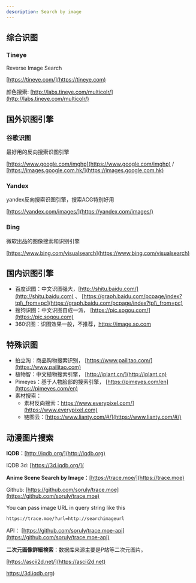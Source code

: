 ```yaml
---
description: Search by image
---
```


## 综合识图

### Tineye

Reverse Image Search

[https://tineye.com/](https://tineye.com)

颜色搜索: [http://labs.tineye.com/multicolr/](http://labs.tineye.com/multicolr/)

## 国外识图引擎

### 谷歌识图

最好用的反向搜索识图引擎

[https://www.google.com/imghp](https://www.google.com/imghp) / [https://images.google.com.hk/](https://images.google.com.hk)

### Yandex

yandex反向搜索识图引擎，搜索ACG特别好用

[https://yandex.com/images/](https://yandex.com/images/)

### Bing

微软出品的图像搜索和识别引擎

[https://www.bing.com/visualsearch](https://www.bing.com/visualsearch)

## 国内识图引擎

- 百度识图：中文识图强大，[http://shitu.baidu.com/](http://shitu.baidu.com) 、 [https://graph.baidu.com/pcpage/index?tpl\_from=pc](https://graph.baidu.com/pcpage/index?tpl\_from=pc)
- 搜狗识图：中文识图自成一派， [https://pic.sogou.com/](https://pic.sogou.com)
- 360识图：识图效果一般，不推荐，https://image.so.com

## 特殊识图

- 拍立淘：商品购物搜索识别， [https://www.pailitao.com/](https://www.pailitao.com)
- 植物智：中文植物搜索引擎， [http://iplant.cn/](http://iplant.cn)
- Pimeyes：基于人物脸部的搜索引擎， [https://pimeyes.com/en](https://pimeyes.com/en)
- 素材搜索：
  - 素材反向搜索：https://www.everypixel.com/](https://www.everypixel.com)
  - 链图云：[https://www.lianty.com/#/](https://www.lianty.com/#/)

## 动漫图片搜索

**IQDB：**[http://iqdb.org/](http://iqdb.org)

IQDB 3d: [https://3d.iqdb.org/](

**Anime Scene Search by Image**：[https://trace.moe/](https://trace.moe)

Github: [https://github.com/soruly/trace.moe](https://github.com/soruly/trace.moe)

You can pass image URL in query string like this

```
https://trace.moe/?url=http://searchimageurl
```

API： [https://github.com/soruly/trace.moe-api](https://github.com/soruly/trace.moe-api)

**二次元画像詳細検索**：数据库来源主要是P站等二次元图片。

[https://ascii2d.net/](https://ascii2d.net)

https://3d.iqdb.org)

